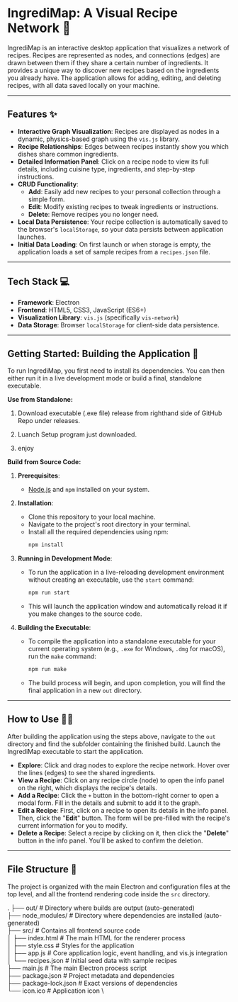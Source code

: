 # IngrediMap: A Visual Recipe Network 🍲

IngrediMap is an interactive desktop application that visualizes a network of recipes. Recipes are represented as nodes, and connections (edges) are drawn between them if they share a certain number of ingredients. It provides a unique way to discover new recipes based on the ingredients you already have. The application allows for adding, editing, and deleting recipes, with all data saved locally on your machine.

***

## Features ✨

* **Interactive Graph Visualization**: Recipes are displayed as nodes in a dynamic, physics-based graph using the `vis.js` library.
* **Recipe Relationships**: Edges between recipes instantly show you which dishes share common ingredients.
* **Detailed Information Panel**: Click on a recipe node to view its full details, including cuisine type, ingredients, and step-by-step instructions.
* **CRUD Functionality**:
    * **Add**: Easily add new recipes to your personal collection through a simple form.
    * **Edit**: Modify existing recipes to tweak ingredients or instructions.
    * **Delete**: Remove recipes you no longer need.
* **Local Data Persistence**: Your recipe collection is automatically saved to the browser's `localStorage`, so your data persists between application launches.
* **Initial Data Loading**: On first launch or when storage is empty, the application loads a set of sample recipes from a `recipes.json` file.

***

## Tech Stack 💻

* **Framework**: Electron
* **Frontend**: HTML5, CSS3, JavaScript (ES6+)
* **Visualization Library**: `vis.js` (specifically `vis-network`)
* **Data Storage**: Browser `localStorage` for client-side data persistence.

***

## Getting Started: Building the Application 🚀

To run IngrediMap, you first need to install its dependencies. You can then either run it in a live development mode or build a final, standalone executable.

**Use from Standalone:**
1. Download executable (.exe file) release from righthand side of GitHub Repo under releases.

2. Luanch Setup program just downloaded.

3. enjoy

**Build from Source Code:**
1.  **Prerequisites**:
    * [Node.js](https://nodejs.org/) and `npm` installed on your system.

2.  **Installation**:
    * Clone this repository to your local machine.
    * Navigate to the project's root directory in your terminal.
    * Install all the required dependencies using npm:
        ```bash
        npm install
        ```

3.  **Running in Development Mode**:
    * To run the application in a live-reloading development environment without creating an executable, use the `start` command:
        ```bash
        npm run start
        ```
    * This will launch the application window and automatically reload it if you make changes to the source code.

4.  **Building the Executable**:
    * To compile the application into a standalone executable for your current operating system (e.g., `.exe` for Windows, `.dmg` for macOS), run the `make` command:
        ```bash
        npm run make
        ```
    * The build process will begin, and upon completion, you will find the final application in a new `out` directory.

***

## How to Use 🧑‍🍳

After building the application using the steps above, navigate to the `out` directory and find the subfolder containing the finished build. Launch the IngrediMap executable to start the application.

* **Explore**: Click and drag nodes to explore the recipe network. Hover over the lines (edges) to see the shared ingredients.
* **View a Recipe**: Click on any recipe circle (node) to open the info panel on the right, which displays the recipe's details.
* **Add a Recipe**: Click the `+` button in the bottom-right corner to open a modal form. Fill in the details and submit to add it to the graph.
* **Edit a Recipe**: First, click on a recipe to open its details in the info panel. Then, click the "**Edit**" button. The form will be pre-filled with the recipe's current information for you to modify.
* **Delete a Recipe**: Select a recipe by clicking on it, then click the "**Delete**" button in the info panel. You'll be asked to confirm the deletion.

***

## File Structure 📂

The project is organized with the main Electron and configuration files at the top level, and all the frontend rendering code inside the `src` directory.

.
├── out/               # Directory where builds are output (auto-generated) \
├── node_modules/      # Directory where dependencies are installed (auto-generated) \
├── src/               # Contains all frontend source code \
│   ├── index.html     # The main HTML for the renderer process \
│   ├── style.css      # Styles for the application \
│   ├── app.js         # Core application logic, event handling, and vis.js integration \
│   └── recipes.json   # Initial seed data with sample recipes \
├── main.js            # The main Electron process script \
├── package.json       # Project metadata and dependencies \
├── package-lock.json  # Exact versions of dependencies \
└── icon.ico           # Application icon \
